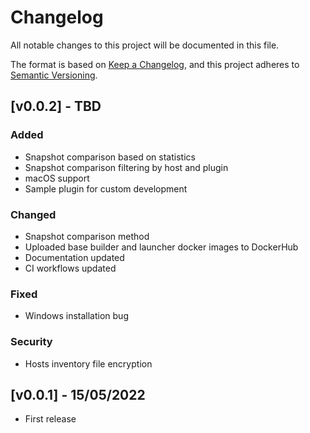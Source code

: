 # Changelog

All notable changes to this project will be documented in this file.

The format is based on [Keep a Changelog](https://keepachangelog.com/en/1.0.0/),
and this project adheres to [Semantic Versioning](https://semver.org/spec/v2.0.0.html).

## [v0.0.2] - TBD
### Added
- Snapshot comparison based on statistics
- Snapshot comparison filtering by host and plugin
- macOS support
- Sample plugin for custom development

### Changed
- Snapshot comparison method
- Uploaded base builder and launcher docker images to DockerHub
- Documentation updated
- CI workflows updated

### Fixed
- Windows installation bug

### Security
- Hosts inventory file encryption


## [v0.0.1] - 15/05/2022
- First release
